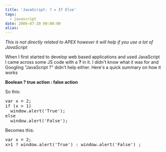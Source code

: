 ```yaml
---
title: 'JavaScript: ? = If Else'
tags:
  - javascript
date: 2009-07-20 09:00:00
alias:
---
```


<span style="font-style:italic">This is not directly related to APEX however it will help if you use a lot of JavaScript</span>

When I first started to develop web based applications and used JavaScript I came across some JS code with a <span style="font-weight:bold;">?</span> in it. I didn't know what it was for and Googling "JavaScript ?" didn't help either. Here's a quick summary on how it works

<span style="font-weight:bold;">Boolean ? true action : false action</span>

So this:
<pre class="brush: js">
var x = 2;
if (x > 1)
  window.alert('True');
else
  window.alert('False');
</pre>  

Becomes this:
<pre class="brush: js">
var x = 2;
x>1 ? window.alert('True') : window.alert('False') ;
</pre>
